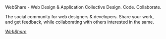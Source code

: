 WebShare - Web Design & Application Collective
Design. Code. Collaborate.

The social community for web designers & developers.
Share your work, and get feedback, while collaborating with others interested in the same.

[*WebShare*](http://thewebshare.com)

